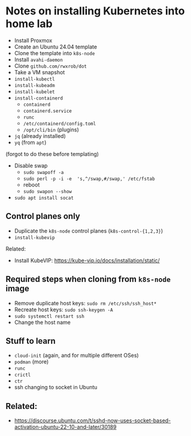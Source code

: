 # Notes on installing Kubernetes into home lab

* Install Proxmox
* Create an Ubuntu 24.04 template
* Clone the template into `k8s-node`
* Install `avahi-daemon`
* Clone `github.com/rwxrob/dot`
* Take a VM snapshot
* `install-kubectl`
* `install-kubeadm`
* `install-kubelet`
* `install-containerd`
    * `containerd`
    * `containerd.service`
    * `runc`
    * `/etc/containerd/config.toml`
    * `/opt/cli/bin` (plugins)
* `jq` (already installed)
* `yq` (from `apt`)

(forgot to do these before templating)

* Disable swap
    * `sudo swapoff -a`
    * `sudo perl -p -i -e  's,^/swap,#/swap,' /etc/fstab`
    * reboot
    * `sudo swapon --show`
* `sudo apt install socat`

## Control planes only

* Duplicate the `k8s-node` control planes (`k8s-control-{1,2,3}`)
* `install-kubevip`

Related:

* Install KubeVIP: <https://kube-vip.io/docs/installation/static/>

## Required steps when cloning from `k8s-node` image

* Remove duplicate host keys: `sudo rm /etc/ssh/ssh_host*`
* Recreate host keys: `sudo ssh-keygen -A`
* `sudo systemctl restart ssh`
* Change the host name

## Stuff to learn

* `cloud-init` (again, and for multiple different OSes)
* `podman` (more)
* `runc`
* `crictl`
* `ctr`
* ssh changing to socket in Ubuntu

## Related:

* <https://discourse.ubuntu.com/t/sshd-now-uses-socket-based-activation-ubuntu-22-10-and-later/30189>

